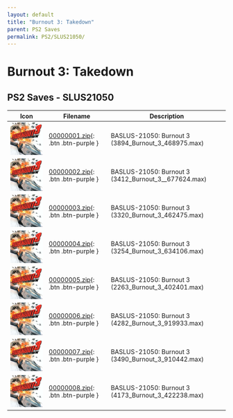 ```yaml
---
layout: default
title: "Burnout 3: Takedown"
parent: PS2 Saves
permalink: PS2/SLUS21050/
---
```

# Burnout 3: Takedown

## PS2 Saves - SLUS21050

| Icon | Filename | Description |
|------|----------|-------------|
| ![Burnout 3: Takedown](icon0.png) | [00000001.zip](00000001.zip){: .btn .btn-purple } | BASLUS-21050: Burnout 3 (3894_Burnout_3_468975.max) |
| ![Burnout 3: Takedown](icon0.png) | [00000002.zip](00000002.zip){: .btn .btn-purple } | BASLUS-21050: Burnout 3 (3412_Burnout_3__677624.max) |
| ![Burnout 3: Takedown](icon0.png) | [00000003.zip](00000003.zip){: .btn .btn-purple } | BASLUS-21050: Burnout 3 (3320_Burnout_3_462475.max) |
| ![Burnout 3: Takedown](icon0.png) | [00000004.zip](00000004.zip){: .btn .btn-purple } | BASLUS-21050: Burnout 3 (3254_Burnout_3_634106.max) |
| ![Burnout 3: Takedown](icon0.png) | [00000005.zip](00000005.zip){: .btn .btn-purple } | BASLUS-21050: Burnout 3 (2263_Burnout_3_402401.max) |
| ![Burnout 3: Takedown](icon0.png) | [00000006.zip](00000006.zip){: .btn .btn-purple } | BASLUS-21050: Burnout 3 (4282_Burnout_3_919933.max) |
| ![Burnout 3: Takedown](icon0.png) | [00000007.zip](00000007.zip){: .btn .btn-purple } | BASLUS-21050: Burnout 3 (3490_Burnout_3_910442.max) |
| ![Burnout 3: Takedown](icon0.png) | [00000008.zip](00000008.zip){: .btn .btn-purple } | BASLUS-21050: Burnout 3 (4173_Burnout_3_422238.max) |
